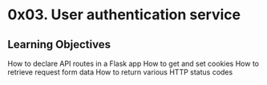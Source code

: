 # 0x03. User authentication service

## Learning Objectives
How to declare API routes in a Flask app
How to get and set cookies
How to retrieve request form data
How to return various HTTP status codes
